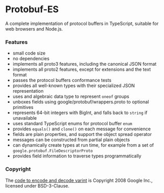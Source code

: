 # Protobuf-ES

A complete implementation of protocol buffers in TypeScript,
suitable for web browsers and Node.js.

### Features
- small code size
- no dependencies
- implements all proto3 features, including the canonical JSON format
- implements all proto2 features, except for extensions and the text format
- passes the protocol buffers conformance tests
- provides all well-known types with their specialized JSON representation
- uses and algebraic data type to represent `oneof` groups
- unboxes fields using google/protobuf/wrappers.proto to optional primitives
- represents 64-bit integers with BigInt, and falls back to `string` if unavailable
- uses standard TypeScript enums for protocol buffer `enum`
- provides `equals()` and `clone()` on each message for convenience
- fields are plain properties, and support the object spread operator
- messages can be constructed from partial plain objects
- can dynamically create types at run time, for example from a set of `google.protobuf.FileDescriptorProto`
- provides field information to traverse types programmatically


### Copyright

The [code to encode and decode varint](./src/private/goog-varint.ts) is Copyright 2008 Google Inc., licensed under BSD-3-Clause.
